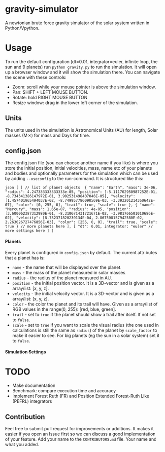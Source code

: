 # gravity-simulator
A newtonian brute force gravity simulator of the solar system written in Python/Vpython. 

# Usage
To run the default configuration (dt=0.01, integrator=euler, infinite loop, the sun and 9 planets) run ``python gravity.py`` to run the simulation. It will open up a browser window and it will show the simulation there. You can navigate the scene with these controls:
- Zoom: scroll while your mouse pointer is above the simulation window.
- Pan: SHIFT + LEFT MOUSE BUTTON.
- Rotate: hold RIGHT MOUSE BUTTON
- Resize window: drag in the lower left corner of the simulation. 

## Units
The units used in the simulation is Astronomical Units (AU) for length, Solar masses (M☉) for mass and Days for time. 

## config.json
The config.json file (you can choose another name if you like) is where you store the initial position, initial velocities, mass, name etc of your planets and bodies and optionally parameters for the simulation which can be used by adding ``--useconfig`` to the run-command. It is structured like this:

`` json
[
    [
        // list of planet objects 
        {
            "name": "Earth",
            "mass": 3e-06,
            "radius": 4.247333333333333e-05,
            "position": [-5.111702950987252E-01, -8.734341386147972E-01, 3.902531498407046E-05],
            "velocity": [1.457401965494037E-02, -8.749957786090569E-03, -3.393201214360642E-07],
            "color": [0, 255, 0],
            "trail": true,
            "scale": true
        },
        {
            "name": "Mercury",
            "mass": 1.65e-07,
            "radius": 4e-05,
            "position": [3.600062387312980E-01, -8.310671431721671E-02, -3.981766501010686E-02],
            "velocity": [8.732371820239134E-04, 2.867508157942580E-02, 2.263026727476856E-03],
            "color": [255, 0, 0],
            "trail": true,
            "scale": true
        }
        // more planets here
    ],
    [
        "dt": 0.01,
        integrator: "euler"
        // more settings here
    ]
]
``

#### Planets
Every planet is configured in ``config.json`` by default. The current attributes that a planet has is:
- ``name`` - the name that will be displayed over the planet.
- ``mass`` - the mass of the planet measured in solar masses.
- ``radius`` - the radius of the planet measured in AU.
- ``position`` - the initial position vector. It is a 3D-vector and is given as a array/list: [x, y, z].
- ``velocity`` - the initial velocity vector. It is a 3D-vector and is given as a array/list: [x, y, z].
- ``color`` - the color the planet and its trail will have. Given as a array/list of RGB values in the range(0, 255): [red, blue, green].
- ``trail`` - set to ``true`` if the planet should show a trail after itself. If not set to ``false``.
- ``scale`` - set to ``true`` if you want to scale the visual radius (the one used in calculations is still the same as ``radius``) of the planet by ``scale_factor`` to make it easier to see. For big planets (eg the sun in a solar system) set it to ``false``.

#### Simulation Settings


# TODO
- Make documentation
- Benchmark: compare execution time and accuracy 
- Implement Forest Ruth (FR) and Position
Extended Forest-Ruth Like (PEFRL) integrators

## Contribution
Feel free to submit pull request for improvements or additions. It makes it easier if you open an Issue first so we can discuss a good implementation of your feature.
Add your name to the ``CONTRIBUTORS.md`` file. Your name and what you added. 
